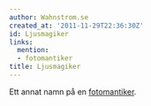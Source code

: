 ```yaml
---
author: Wahnstrom.se
created_at: '2011-11-29T22:36:30Z'
id: Ljusmagiker
links:
  mention:
  - fotomantiker
title: Ljusmagiker
---
```


Ett annat namn på en [fotomantiker].

  [fotomantiker]: fotomantiker